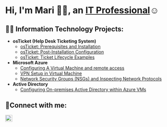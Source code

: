 <!--
**maric-a11y/maric-a11y** is a ✨ _special_ ✨ repository because its `README.md` (this file) appears on your GitHub profile.

Here are some ideas to get you started:

- 🔭 I’m currently working on ...
- 🌱 I’m currently learning ...
- 👯 I’m looking to collaborate on ...
- 🤔 I’m looking for help with ...
- 💬 Ask me about ...
- 📫 How to reach me: ...
- 😄 Pronouns: ...
- ⚡ Fun fact: ...
-->
<h1>Hi, I'm Mari 👋🏽, an <a href="https://www.linkedin.com/in/maricarmen-rivera-03a971a9">IT Professional</a>☺</h1>

<h2>👨‍💻 Information Technology Projects:</h2>

- <b>osTicket (Help Desk Ticketing System)</b>
  - [osTicket: Prerequisites and Installation](https://github.com/maric-a11y/osticket-prereqs)
  - [osTicket: Post-Installation Configuration](https://github.com/maric-a11y/post-install-config)
  - [osTicket: Ticket Lifecycle Examples](https://github.com/maric-a11y/ticket-lifecycle)
- <b>Microsoft Azure</b>
  - [Configuring A Virtual Machine and remote access ](https://github.com/maric-a11y/configure-vm-edit-this-)
  - [VPN Setup in Virtual Machine ](https://github.com/maric-a11y/setting-up-a-VPN-Edit-This-/blob/main/README.md)
  - [Network Security Groups (NSGs) and Inspecting Network Protocols](https://github.com/maric-a11y/azure-network-protocols)
- <b>Active Directory</b>
  - [Configuring On-premises Active Directory within Azure VMs](https://github.com/maric-a11y/configure-ad)


<h2>🤳Connect with me:</h2>

[<img align="left" alt="Josh | LinkedIn" width="22px" src="https://cdn.jsdelivr.net/npm/simple-icons@v3/icons/linkedin.svg" />][linkedin]

[linkedin]: https://www.linkedin.com/in/maricarmen-rivera-03a971a9
